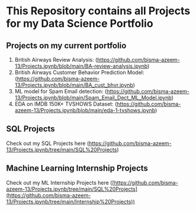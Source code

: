 # This Repository contains all Projects for my Data Science Portfolio
## Projects on my current portfolio
1. British Airways Review Analysis:
(https://github.com/bisma-azeem-13/Projects.ipynb/blob/main/BA-review-analysis.ipynb)
2. British Airways Customer Behavior Prediction Model:(https://github.com/bisma-azeem-13/Projects.ipynb/blob/main/BA_cust_bhvr.ipynb)    
3. ML model for Spam Email detection:
(https://github.com/bisma-azeem-13/Projects.ipynb/blob/main/Spam_Email_Dect_ML_Model.ipynb)
4. EDA on IMDB 150K+ TVSHOWS Dataset:
(https://github.com/bisma-azeem-13/Projects.ipynb/blob/main/eda-1-tvshows.ipynb)



## SQL Projects
Check out my SQL Projects here (https://github.com/bisma-azeem-13/Projects.ipynb/tree/main/SQL%20Projects)

## Machine Learning Internship Projects
Check out my ML Internship Projects here ([https://github.com/bisma-azeem-13/Projects.ipynb/tree/main/SQL%20Projects](https://github.com/bisma-azeem-13/Projects.ipynb/tree/main/Internship%20Projects))

